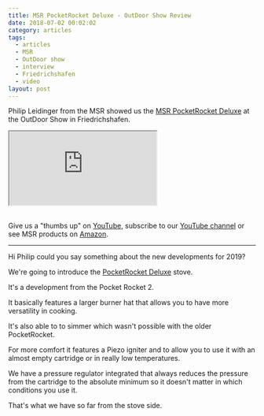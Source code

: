 ```yaml
---
title: MSR PocketRocket Deluxe - OutDoor Show Review
date: 2018-07-02 00:02:02
category: articles
tags:
  - articles
  - MSR
  - OutDoor show
  - interview
  - Friedrichshafen
  - video
layout: post
---
```


Philip Leidinger from the MSR showed us the <a href="https://amzn.to/2tKENzS" >MSR PocketRocket Deluxe</a> at the OutDoor Show in Friedrichshafen.

<div class="embed-responsive embed-responsive-16by9">
    <iframe class="embed-responsive-item" src="https://www.youtube.com/embed/eSqYvleirkI"></iframe>
</div>
<br>
<!--more-->

Give us a "thumbs up" on <a href="https://www.youtube.com/watch?v=eSqYvleirkI"  target="_blank">YouTube</a>, subscribe to our <a  target="_blank"  href="https://www.youtube.com/channel/UCnO9Q_m9EaOCrHmmQIBVBNw?sub_confirmation=1">YouTube channel</a> or see MSR products on <a href="https://amzn.to/2lPB3ZA"  target="_blank">Amazon</a>.

---

Hi Philip could you say something about the new developments for 2019?

We're going to introduce the <a href="https://amzn.to/2tKENzS" >PocketRocket Deluxe</a> stove.

It's a development from the Pocket Rocket 2.

It basically features a larger burner hat that allows you to have more versatility in cooking.

It's also able to to simmer which wasn't possible with the older PocketRocket.

For more comfort it features a Piezo igniter and to allow you to use it with an almost empty cartridge or in really low temperatures.

We have a pressure regulator integrated that always reduces the pressure from the cartridge to the absolute minimum so it doesn't matter in which conditions you use it.

That's what we have so far from the stove side.

